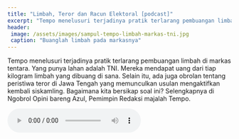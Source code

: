```yaml
---
title: "Limbah, Teror dan Racun Elektoral [podcast]"
excerpt: "Tempo menelusuri terjadinya pratik terlarang pembuangan limbah di markas tentara.  Yang punya lahan adalah TNI. Mereka mendapat uang dari tiap kilogram limbah yang dibuang di sana. Selain itu, ada juga obrolan tentang peristiwa teror di Jawa Tengah yang memunculkan usulan mengaktifkan kembali siskamling."
header:
 image: /assets/images/sampul-tempo-limbah-markas-tni.jpg
 caption: "Buanglah limbah pada markasnya"
---
```


Tempo menelusuri terjadinya pratik terlarang pembuangan limbah di markas tentara.  Yang punya lahan adalah TNI. Mereka mendapat uang dari tiap kilogram limbah yang dibuang di sana.  Selain itu, ada juga obrolan tentang peristiwa teror di Jawa Tengah yang memunculkan usulan mengaktifkan kembali siskamling.  Bagaimana kita bersikap soal ini? Selengkapnya di Ngobrol Opini bareng Azul, Pemimpin Redaksi majalah Tempo.

<audio controls>
  <!--source src="horse.ogg" type="audio/ogg"-->
  <source src="/assets/podcasts/limbah-teror-dan-racun-tempo-podcast.mp3" type="audio/mpeg">
Your browser does not support the audio element.
</audio>
